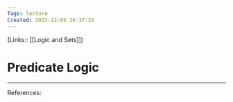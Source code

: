 ```yaml
---
Tags: lecture
Created: 2022-12-05 16:37:24
---
```

(Links:: [[Logic and Sets]])
# Predicate Logic


---
References: